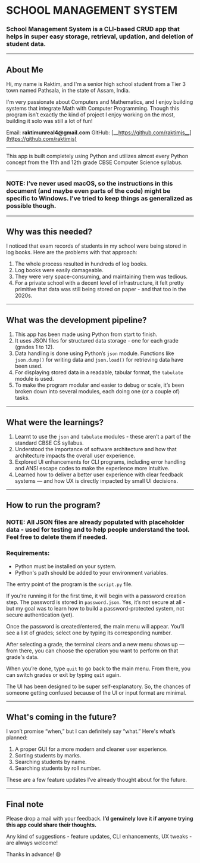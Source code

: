 # __SCHOOL MANAGEMENT SYSTEM__

### School Management System is a CLI-based CRUD app that helps in super easy storage, retrieval, updation, and deletion of student data.

___

## About Me

Hi, my name is Raktim, and I'm a senior high school student from a Tier 3 town named Pathsala, in the state of Assam, India.

I'm very passionate about Computers and Mathematics, and I enjoy building systems that integrate Math with Computer Programming. Though this program isn’t exactly the kind of project I enjoy working on the most, building it solo was still a lot of fun!

Email: __raktimunreal4@gmail.com__ GitHub: [__https://github.com/raktimjs__](https://github.com/raktimjs)

___

This app is built completely using Python and utilizes almost every Python concept from the 11th and 12th grade CBSE Computer Science syllabus.

___

### __NOTE:__ I’ve never used macOS, so the instructions in this document (and maybe even parts of the code) might be specific to Windows. I’ve tried to keep things as generalized as possible though.

___

## Why was this needed?

I noticed that exam records of students in my school were being stored in log books. Here are the problems with that approach:

1. The whole process resulted in hundreds of log books.
2. Log books were easily damageable.
3. They were very space-consuming, and maintaining them was tedious.
4. For a private school with a decent level of infrastructure, it felt pretty primitive that data was still being stored on paper - and that too in the 2020s.

___

## What was the development pipeline?

1. This app has been made using Python from start to finish.
2. It uses JSON files for structured data storage - one for each grade (grades 1 to 12).
3. Data handling is done using Python’s `json` module. Functions like `json.dump()` for writing data and `json.load()` for retrieving data have been used.
4. For displaying stored data in a readable, tabular format, the `tabulate` module is used.
5. To make the program modular and easier to debug or scale, it’s been broken down into several modules, each doing one (or a couple of) tasks.

___

## What were the learnings?

1. Learnt to use the `json` and `tabulate` modules - these aren’t a part of the standard CBSE CS syllabus.
2. Understood the importance of software architecture and how that architecture impacts the overall user experience.
3. Explored UI enhancements for CLI programs, including error handling and ANSI escape codes to make the experience more intuitive.
4. Learned how to deliver a better user experience with clear feedback systems — and how UX is directly impacted by small UI decisions.

___

## How to run the program?

### __NOTE:__ All JSON files are already populated with placeholder data - used for testing and to help people understand the tool. Feel free to delete them if needed.

### Requirements:
- Python must be installed on your system.
- Python's path should be added to your environment variables.

The entry point of the program is the `script.py` file.

If you're running it for the first time, it will begin with a password creation step. The password is stored in `password.json`. Yes, it’s not secure at all - but my goal was to learn how to build a password-protected system, not secure authentication (yet).

Once the password is created/entered, the main menu will appear. You’ll see a list of grades; select one by typing its corresponding number.

After selecting a grade, the terminal clears and a new menu shows up — from there, you can choose the operation you want to perform on that grade's data.

When you’re done, type `quit` to go back to the main menu. From there, you can switch grades or exit by typing `quit` again.

The UI has been designed to be super self-explanatory. So, the chances of someone getting confused because of the UI or input format are minimal.

___

## What's coming in the future?

I won’t promise “when,” but I can definitely say “what.” Here's what’s planned:

1. A proper GUI for a more modern and cleaner user experience.
2. Sorting students by marks.
3. Searching students by name.
4. Searching students by roll number.

These are a few feature updates I’ve already thought about for the future.

___

## Final note

Please drop a mail with your feedback.
__I’d genuinely love it if anyone trying this app could share their thoughts.__

Any kind of suggestions - feature updates, CLI enhancements, UX tweaks - are always welcome!

Thanks in advance! 😄
